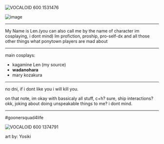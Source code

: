 ![VOCALOID 600 1531476](https://github.com/LenoLen/LenoLen/assets/155751119/70e0a94d-4d74-4779-9e90-cd2139939956)

![image](https://github.com/LenoLen/LenoLen/assets/155751119/214d426b-bf44-4559-a546-89cadb484095)
***
My Name is Len.(you can also call me by the name of character im cosplaying, i dont mind)
Im profiction, proship, pro-self-dx and all those other things what ponytown players are mad about
***
main cosplays:
- kagamine Len (my source)
- **wadanohara**
- mary kozakura
***
no dni, if i dont like you i will kill you.

on that note, im okay with bassicaly all stuff, c+h? sure, ship interactions? okk, joking about doing unspeakable things to me? i dont mind.
***
#goonersquad4life

![VOCALOID 600 1374791](https://github.com/LenoLen/LenoLen/assets/155751119/31375396-d8f0-452c-9c41-ff5d07edb305)

art by: Yosiki
